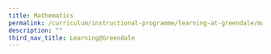```yaml
---
title: Mathematics
permalink: /curriculum/instructional-programme/learning-at-greendale/mathematics/
description: ""
third_nav_title: Learning@Greendale
---
```

